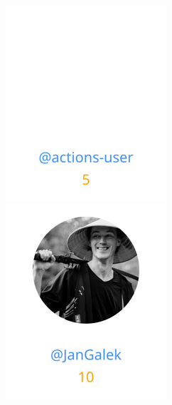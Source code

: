 
<div>
<span>
  <a href="https://github.com/actions-user"><img src="https://raw.githubusercontent.com/gouef/finder/refs/heads/contributors-svg/.github/contributors/actions-user.svg" alt="actions-user" /></a>
</span>
<span>
  <a href="https://github.com/JanGalek"><img src="https://raw.githubusercontent.com/gouef/finder/refs/heads/contributors-svg/.github/contributors/JanGalek.svg" alt="JanGalek" /></a>
</span>
</div>

